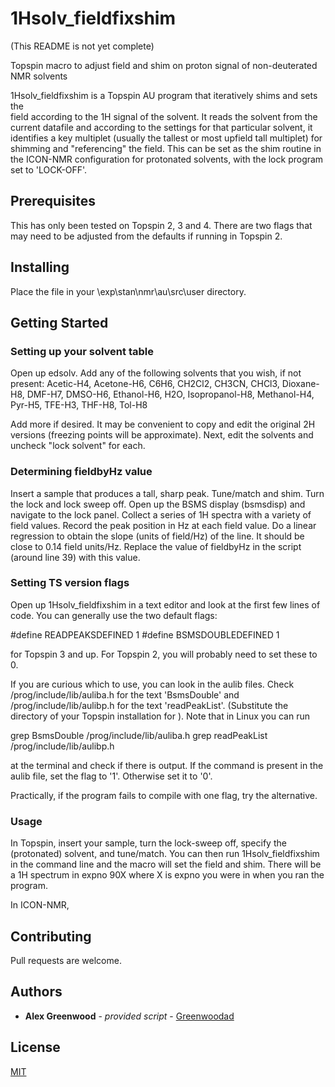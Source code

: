 # 1Hsolv_fieldfixshim

(This README is not yet complete)

Topspin macro to adjust field and shim on proton signal of non-deuterated NMR solvents

1Hsolv_fieldfixshim is a Topspin AU program that iteratively shims and sets the  
field according to the 1H signal of the solvent. It reads the solvent from the current
datafile and according to the settings for that particular solvent, it identifies a 
key multiplet (usually the tallest or most upfield tall multiplet) for shimming and 
"referencing" the field. This can be set as the shim routine in the ICON-NMR 
configuration for protonated solvents, with the lock program set to 'LOCK-OFF'. 

## Prerequisites

This has only been tested on Topspin 2, 3 and 4. There are two flags that may need to 
be adjusted from the defaults if running in Topspin 2.

## Installing

Place the file in your <TSHOME>\exp\stan\nmr\au\src\user directory.

## Getting Started

### Setting up your solvent table

Open up edsolv. Add any of the following solvents that you wish, if not present:
Acetic-H4, Acetone-H6, C6H6, CH2Cl2, CH3CN, CHCl3, Dioxane-H8, DMF-H7, DMSO-H6, 
Ethanol-H6, H2O, Isopropanol-H8, Methanol-H4, Pyr-H5, TFE-H3, THF-H8, Tol-H8

Add more if desired. It may be convenient to copy and edit the original 2H 
versions (freezing points will be approximate). Next, edit the solvents and 
uncheck "lock solvent" for each.

### Determining fieldbyHz value

Insert a sample that produces a tall, sharp peak. Tune/match and shim. Turn 
the lock and lock sweep off. Open up the BSMS display (bsmsdisp) and navigate 
to the lock panel. Collect a series of 1H spectra with a variety of field
values. Record the peak position in Hz at each field value. Do a linear regression
to obtain the slope (units of field/Hz) of the line. It should be close to 0.14 
field units/Hz. Replace the value of fieldbyHz in the script (around line 39) with
this value.

### Setting TS version flags

Open up 1Hsolv_fieldfixshim in a text editor and look at the first few
lines of code. You can generally use the two default flags:

#define READPEAKSDEFINED 1 
#define BSMSDOUBLEDEFINED 1 

for Topspin 3 and up. For Topspin 2, you will probably need to set these
to 0. 

If you are curious which to use, you can look in the aulib files.
Check <TSHOME>/prog/include/lib/auliba.h for the text 'BsmsDouble' and
<TSHOME>/prog/include/lib/aulibp.h for the text 'readPeakList'. (Substitute
the directory of your Topspin installation for <TSHOME>). Note that
in Linux you can run 

grep BsmsDouble <TSHOME>/prog/include/lib/auliba.h
grep readPeakList <TSHOME>/prog/include/lib/aulibp.h 

at the terminal and check if there is output. If the command is present in 
the aulib file, set the flag to '1'. Otherwise set it to '0'. 

Practically, if the program fails to compile with one flag, try the alternative.

### Usage

In Topspin, insert your sample, turn the lock-sweep off, specify the (protonated) 
solvent, and tune/match. You can then run 1Hsolv_fieldfixshim in the command line
and the macro will set the field and shim. There will be a 1H spectrum in expno
90X where X is expno you were in when you ran the program.

In ICON-NMR,



## Contributing
Pull requests are welcome. 

## Authors

  - **Alex Greenwood** - *provided script* -
    [Greenwoodad](https://github.com/Greenwoodad)

## License
[MIT](https://choosealicense.com/licenses/mit/)
